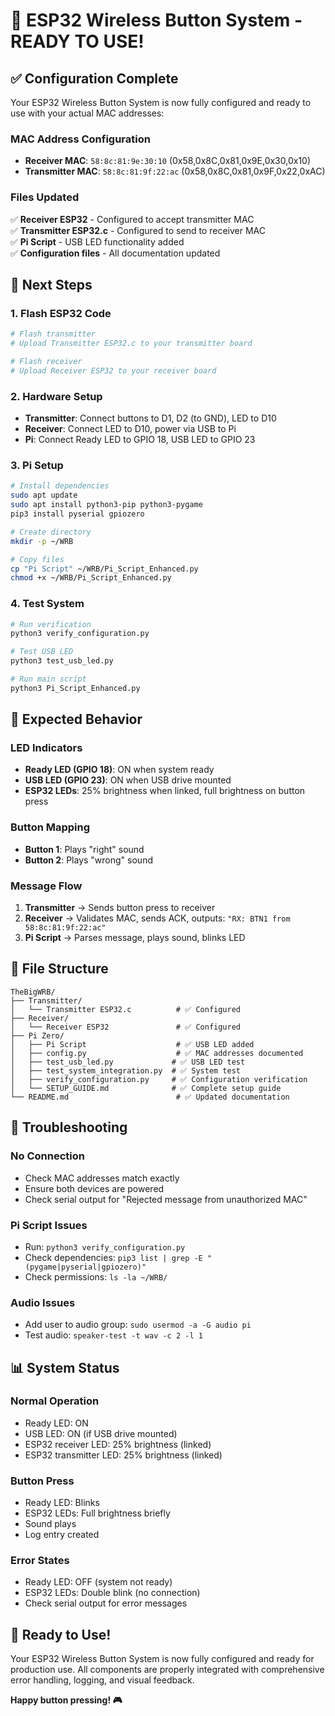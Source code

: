 # 🎉 ESP32 Wireless Button System - READY TO USE!

## ✅ Configuration Complete

Your ESP32 Wireless Button System is now fully configured and ready to use with your actual MAC addresses:

### MAC Address Configuration
- **Receiver MAC**: `58:8c:81:9e:30:10` (0x58,0x8C,0x81,0x9E,0x30,0x10)
- **Transmitter MAC**: `58:8c:81:9f:22:ac` (0x58,0x8C,0x81,0x9F,0x22,0xAC)

### Files Updated
✅ **Receiver ESP32** - Configured to accept transmitter MAC  
✅ **Transmitter ESP32.c** - Configured to send to receiver MAC  
✅ **Pi Script** - USB LED functionality added  
✅ **Configuration files** - All documentation updated  

## 🚀 Next Steps

### 1. Flash ESP32 Code
```bash
# Flash transmitter
# Upload Transmitter ESP32.c to your transmitter board

# Flash receiver  
# Upload Receiver ESP32 to your receiver board
```

### 2. Hardware Setup
- **Transmitter**: Connect buttons to D1, D2 (to GND), LED to D10
- **Receiver**: Connect LED to D10, power via USB to Pi
- **Pi**: Connect Ready LED to GPIO 18, USB LED to GPIO 23

### 3. Pi Setup
```bash
# Install dependencies
sudo apt update
sudo apt install python3-pip python3-pygame
pip3 install pyserial gpiozero

# Create directory
mkdir -p ~/WRB

# Copy files
cp "Pi Script" ~/WRB/Pi_Script_Enhanced.py
chmod +x ~/WRB/Pi_Script_Enhanced.py
```

### 4. Test System
```bash
# Run verification
python3 verify_configuration.py

# Test USB LED
python3 test_usb_led.py

# Run main script
python3 Pi_Script_Enhanced.py
```

## 🎯 Expected Behavior

### LED Indicators
- **Ready LED (GPIO 18)**: ON when system ready
- **USB LED (GPIO 23)**: ON when USB drive mounted
- **ESP32 LEDs**: 25% brightness when linked, full brightness on button press

### Button Mapping
- **Button 1**: Plays "right" sound
- **Button 2**: Plays "wrong" sound

### Message Flow
1. **Transmitter** → Sends button press to receiver
2. **Receiver** → Validates MAC, sends ACK, outputs: `"RX: BTN1 from 58:8c:81:9f:22:ac"`
3. **Pi Script** → Parses message, plays sound, blinks LED

## 📁 File Structure
```
TheBigWRB/
├── Transmitter/
│   └── Transmitter ESP32.c          # ✅ Configured
├── Receiver/
│   └── Receiver ESP32               # ✅ Configured
├── Pi Zero/
│   ├── Pi Script                    # ✅ USB LED added
│   ├── config.py                    # ✅ MAC addresses documented
│   ├── test_usb_led.py             # ✅ USB LED test
│   ├── test_system_integration.py  # ✅ System test
│   ├── verify_configuration.py     # ✅ Configuration verification
│   └── SETUP_GUIDE.md              # ✅ Complete setup guide
└── README.md                        # ✅ Updated documentation
```

## 🔧 Troubleshooting

### No Connection
- Check MAC addresses match exactly
- Ensure both devices are powered
- Check serial output for "Rejected message from unauthorized MAC"

### Pi Script Issues
- Run: `python3 verify_configuration.py`
- Check dependencies: `pip3 list | grep -E "(pygame|pyserial|gpiozero)"`
- Check permissions: `ls -la ~/WRB/`

### Audio Issues
- Add user to audio group: `sudo usermod -a -G audio pi`
- Test audio: `speaker-test -t wav -c 2 -l 1`

## 📊 System Status

### Normal Operation
- Ready LED: ON
- USB LED: ON (if USB drive mounted)
- ESP32 receiver LED: 25% brightness (linked)
- ESP32 transmitter LED: 25% brightness (linked)

### Button Press
- Ready LED: Blinks
- ESP32 LEDs: Full brightness briefly
- Sound plays
- Log entry created

### Error States
- Ready LED: OFF (system not ready)
- ESP32 LEDs: Double blink (no connection)
- Check serial output for error messages

## 🎉 Ready to Use!

Your ESP32 Wireless Button System is now fully configured and ready for production use. All components are properly integrated with comprehensive error handling, logging, and visual feedback.

**Happy button pressing! 🎮**
